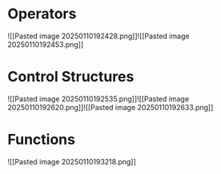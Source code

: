 # Operators
![[Pasted image 20250110192428.png]]![[Pasted image 20250110192453.png]]
# Control Structures
![[Pasted image 20250110192535.png]]![[Pasted image 20250110192620.png]]![[Pasted image 20250110192633.png]]

# Functions
![[Pasted image 20250110193218.png]]